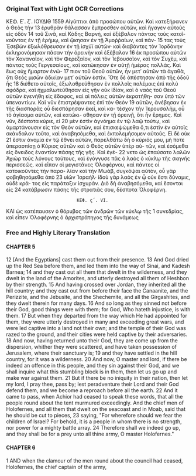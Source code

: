 ### Original Text with Light OCR Corrections

ΚΕΦ. Ε΄. ζ΄.                                    ΙΟΥΔΙΘ 1559
Αἰγύπτιοι ἀπὸ προσώπου αὑτῶν. Καὶ κατεξήρανεν ὁ Θεὸς τὴν 13
ἐρυθρὰν θάλασσαν ἔμπροσθεν αὑτῶν, καὶ ἤγαγεν αὑτοὺς εἰς ὁδὸν 14
τοῦ Σινᾶ, καὶ Κάδης Βαρνὴ, καὶ ἐξέβαλον πάντας τοὺς κατοῖ-
κοῦντας ἐν τῇ ἐρήμῳ, καὶ ᾤκησαν ἐν τῇ Ἀμοῤῥαίων, καὶ πάν- 15
τας τοὺς Ἐσεβὼν ἐξωλόθρευσαν ἐν τῇ ἰσχύϊ αὑτῶν· καὶ διαβάντες
τὸν Ἰορδάνην ἐκληρονόμησαν πᾶσαν τὴν ὀρεινὴν καὶ ἐξέβαλον 16
ἐκ προσώπου αὑτῶν τὸν Χαναναῖον, καὶ τὸν Φερεζαῖον, καὶ τὸν
Ἰεβουσαῖον, καὶ τὸν Συχὲμ, καὶ πάντας τοὺς Γεργεσαίους, καὶ
κατώκησαν ἐν αὑτῇ ἡμέρας πολλάς. Καὶ ἕως οὐχ ἥμαρτον ἐνώ- 17
πιον τοῦ Θεοῦ αὑτῶν, ἦν μετ᾽ αὑτῶν τὰ ἀγαθὰ, ὅτι Θεὸς μισῶν
ἀδικίαν μετ᾽ αὑτῶν ἐστίν. Ὅτε δὲ ἀπέστησαν ἀπὸ τῆς ὁδοῦ ἧς 18
διέθετο αὑτοῖς, ἐξωλοθρεύθησαν ἐν πολλοῖς πολέμοις ἐπὶ πολὺ
σφόδρα, καὶ ἠχμαλωτεύθησαν εἰς γῆν οὐκ ἰδίαν, καὶ ὁ ναὸς τοῦ
Θεοῦ αὑτῶν ἐγενήθη εἰς ἔδαφος, καὶ αἱ πόλεις αὑτῶν ἐκρατήθη-
σαν ὑπὸ τῶν ὑπεναντίων. Καὶ νῦν ἐπιστρέψαντες ἐπὶ τὸν Θεὸν 19
αὑτῶν, ἀνέβησαν ἐκ τῆς διασπορᾶς οὗ διεσπάρησαν ἐκεῖ, καὶ κα-
τέσχον τὴν Ἱερουσαλὴμ, οὗ τὸ ἁγίασμα αὑτῶν, καὶ κατώκι-
σθησαν ἐν τῇ ὀρεινῇ, ὅτι ἦν ἔρημος. Καὶ νῦν, δέσποτα κύριε, εἰ 20
μὲν ἐστὶν ἀγνόημα ἐν τῷ λαῷ τούτῳ, καὶ ἁμαρτάνουσιν εἰς τὸν
Θεὸν αὑτῶν, καὶ ἐπισκεψώμεθα ὅ,τι ἐστὶν ἐν αὑτοῖς σκάνδαλον
τοῦτο, καὶ ἀναβησόμεθα, καὶ ἐκπολεμήσομεν αὑτούς. Εἰ δὲ οὐκ 21
ἔστιν ἀνομία ἐν τῷ ἔθνει αὑτῶν, παρελθάτω δὴ ὁ κύριός μου, μὴ
ποτε ὑπερασπίσῃ ὁ Κύριος αὑτῶν καὶ ὁ Θεὸς αὑτῶν ὑπὲρ αὑ-
τῶν, καὶ ἐσόμεθα εἰς ὄνειδος ἐναντίον πάσης τῆς γῆς. Καὶ ἐγέ- 22
νετο ὡς ἐπαύσατο λαλῶν Ἀχιὼρ τοὺς λόγους τούτους, καὶ ἐγόγγυσε
πᾶς ὁ λαὸς ὁ κύκλῳ τῆς σκηνῆς περισσεῶς. καὶ εἶπαν οἱ
μεγιστᾶνες Ὁλοφέρνου, καὶ πάντες οἱ κατοικοῦντες τὴν παρα-
λίαν καὶ τὴν Μωὰβ, συγκόψαι αὑτὸν, οὗ γὰρ φοβηθησόμεθα ἀπὸ 23
υἱῶν Ἰσραήλ· ἰδοὺ γὰρ λαὸς ἐν ᾧ οὐκ ἔστι δύναμις, οὐδὲ κρά-
τος εἰς παράταξιν ἰσχυράν. Διὸ δὴ ἀναβησόμεθα, καὶ ἔσονται εἰς 24
κατάβρωσιν πάσης τῆς στρατιᾶς σου, δέσποτα Ὁλοφέρνη.

                               ΚΕΦ. ς΄. VI.

ΚΑΙ ὡς κατέπαυσεν ὁ θόρυβος τῶν ἀνδρῶν τῶν κύκλῳ τῆς 1
συνεδρίας, καὶ εἶπεν Ὁλοφέρνης ὁ ἀρχιστράτηγος τῆς δυνάμεως

### Free and Highly Literary Translation

#### CHAPTER 5

12 [And the Egyptians] cast them out from their presence.
13 And God dried up the Red Sea before them, and led them into the way of Sinai, and Kadesh Barnea;
14 and they cast out all them that dwelt in the wilderness, and they dwelt in the land of the Amorites, and utterly destroyed all them of Heshbon by their strength.
15 And having crossed over Jordan, they inherited all the hill country; and they cast out from before their face the Canaanite, and the Perizzite, and the Jebusite, and the Shechemite, and all the Girgashites, and they dwelt therein for many days.
16 And so long as they sinned not before their God, good things were with them; for God, Who hateth injustice, is with them.
17 But when they departed from the way which He had appointed for them, they were utterly destroyed in many and exceeding great wars, and were led captive into a land not their own; and the temple of their God was razed to the ground, and their cities were held captive by their adversaries.
18 And now, having returned unto their God, they are come up from the dispersion, whither they were scattered, and have taken possession of Jerusalem, where their sanctuary is;
19 and they have settled in the hill country, for it was a wilderness.
20 And now, O master and lord, if there be indeed an offence in this people, and they sin against their God, and we shall inquire what this stumbling block is in them, then let us go up and make war against them.
21 But if there be no iniquity in their nation, then let my lord, I pray thee, pass by; lest peradventure their Lord and their God defend them, and we become a reproach before all the earth.
22 And it came to pass, when Achior had ceased to speak these words, that all the people round about the tent murmured exceedingly. And the chief men of Holofernes, and all them that dwelt on the seacoast and in Moab, said that he should be cut to pieces,
23 saying, "For wherefore should we fear the children of Israel? For behold, it is a people in whom there is no strength, nor power for a mighty battle array.
24 Therefore shall we indeed go up, and they shall be for a prey unto all thine army, O master Holofernes."

#### CHAPTER 6

1 AND when the clamour of the men round about the council had ceased, Holofernes, the chief captain of the army,